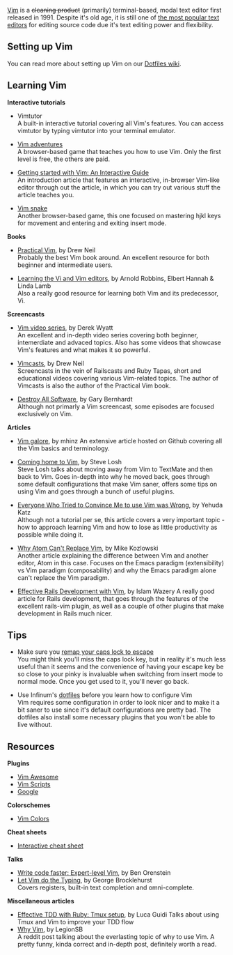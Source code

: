 [Vim](https://en.wikipedia.org/wiki/Vim_%28text_editor%29) is a ~~cleaning
product~~ (primarily) terminal-based, modal text editor first released in 1991.
Despite it's old age, it is still one of [the most popular text editors](http://www.askr.me/ruby#ember1447) for
editing source code due it's text editing power and flexibility.

## Setting up Vim
You can read more about setting up Vim on our [Dotfiles wiki](https://github.com/infinum/dotfiles/wiki/Setting-up-Vim).

## Learning Vim
**Interactive tutorials**
* Vimtutor  
A built-in interactive tutorial covering all Vim's features. You can access vimtutor by typing vimtutor into your terminal emulator.

* [Vim adventures](http://vim-adventures.com/)  
A browser-based game that teaches you how to use Vim. Only the first level is
free, the others are paid.

* [Getting started with Vim: An Interactive Guide](https://scotch.io/tutorials/getting-started-with-vim-an-interactive-guide)    
An introduction article that features an interactive, in-browser Vim-like editor through out the article, in which you can try out various stuff the article teaches you.

* [Vim snake](http://www.vimsnake.com/)  
Another browser-based game, this one focused on mastering hjkl keys for movement and entering and exiting insert mode.

**Books**
* [Practical Vim](https://github.com/doomzhou/vlb/raw/master/Practical-Vim-Edit-Text-at-the-Speed-of-Thought.pdf), by Drew Neil  
Probably the best Vim book around. An excellent resource for both beginner and
intermediate users.

* [Learning the Vi and Vim editors](http://pntpm4.ulb.ac.be/pntpm/Files/OReilly.Learning.the.vi.and.Vim.Editors.7th.Edition.Jul.2008.pdf), by Arnold Robbins, Elbert Hannah & Linda Lamb  
Also a really good resource for learning both Vim and its predecessor, Vi.

**Screencasts**
* [Vim video series](http://derekwyatt.org/vim/tutorials/), by Derek Wyatt  
An excellent and in-depth video series covering both beginner, intemerdiate and
advaced topics. Also has some videos that showcase Vim's features and what makes
it so powerful.

* [Vimcasts](http://vimcasts.org/), by Drew Neil  
Screencasts in the vein of Railscasts and Ruby Tapas, short and educational
videos covering various Vim-related topics. The author of Vimcasts is also the
author of the Practical Vim book.

* [Destroy All Software](https://www.destroyallsoftware.com/screencasts), by Gary Bernhardt  
Although not primarly a Vim screencast, some episodes are focused exclusively on
Vim.

**Articles**
* [Vim galore](https://github.com/mhinz/vim-galore), by mhinz
An extensive article hosted on Github covering all the Vim basics and terminology.

* [Coming home to Vim](http://stevelosh.com/blog/2010/09/coming-home-to-vim/), by Steve Losh  
Steve Losh talks about moving away from Vim to TextMate and then back to Vim.
Goes in-depth into why he moved back, goes through some default configurations
that make Vim saner, offers some tips on using Vim and goes through a bunch of
useful plugins.

* [Everyone Who Tried to Convince Me to use Vim was Wrong](http://yehudakatz.com/2010/07/29/everyone-who-tried-to-convince-me-to-use-vim-was-wrong/), by Yehuda Katz  
Although not a tutorial per se, this article covers a very important topic - how
to approach learning Vim and how to lose as little productivity as possible
while doing it.

* [Why Atom Can't Replace Vim](https://medium.com/@mkozlows/why-atom-cant-replace-vim-433852f4b4d1#.swjzx91hf), by Mike Kozlowski  
Another article explaining the difference between Vim and another editor, Atom
in this case. Focuses on the Emacs paradigm (extensibility) vs Vim paradigm
(composability) and why the Emacs paradigm alone can't replace the Vim paradigm.

* [Effective Rails Development with Vim](http://www.sitepoint.com/effective-rails-development-vim/), by Islam Wazery
A really good article for Rails development, that goes through the features of the excellent rails-vim plugin, as well as a couple of other plugins that make development in Rails much nicer.

## Tips
* Make sure you [remap your caps lock to escape](http://stackoverflow.com/a/8437594)  
You might think you'll miss the caps lock key, but in reality it's much less
useful than it seems and the convenience of having your escape key be so close
to your pinky is invaluable when switching from insert mode to normal mode. Once
you get used to it, you'll never go back.

* Use Infinum's [dotfiles](https://github.com/infinum/dotfiles) before you learn how to configure Vim  
Vim requires some configuration in order to look nicer and to make it a bit
saner to use since it's default configurations are pretty bad. The dotfiles also
install some necessary plugins that you won't be able to live without.

## Resources
**Plugins**
* [Vim Awesome](http://vimawesome.com/)
* [Vim Scripts](http://www.vim.org/scripts/)
* [Google](http://www.google.com/)

**Colorschemes**
* [Vim Colors](http://vimcolors.com/)

**Cheat sheets**
* [Interactive cheat sheet](http://sheet.shiar.nl/vi/)

**Talks**
* [Write code faster: Expert-level Vim](https://www.youtube.com/watch?v=SkdrYWhh-8s), by Ben Orenstein  
* [Let Vim do the Typing](https://www.youtube.com/watch?v=SkdrYWhh-8s), by George Brocklehurst  
Covers registers, built-in text completion and omni-complete.

**Miscellaneous articles**
* [Effective TDD with Ruby: Tmux setup](http://lucaguidi.com/2015/11/17/effective-tdd-with-ruby-tmux-setup/), by Luca Guidi
Talks about using Tmux and Vim to improve your TDD flow
* [Why Vim](https://www.reddit.com/r/ProgrammerHumor/comments/338tx5/vim/), by LegionSB  
A reddit post talking about the everlasting topic of why to use Vim. A pretty funny, kinda correct and in-depth post, definitely worth a read.
